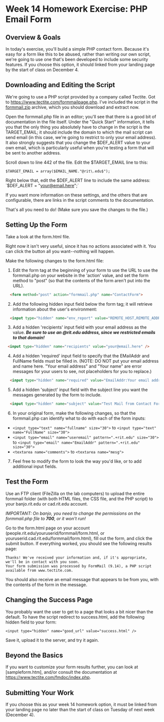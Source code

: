 # Week 14 Homework Exercise: PHP Email Form 

## Overview & Goals
In today's exercise, you'll build a simple PHP contact form. Because it's easy for a form like this to be abused, rather than writing our own script, we're going to use one that's been developed to include some security features. If you choose this option, it should linked from your landing page by the start of class on December 4. 

## Downloading and Editing the Script
We're going to use a PHP script provided by a company called Tectite. Got to 
https://www.tectite.com/formmailpage.php. I've included the script in the [formmail.zip](formmail.zip) archive, which you should download and extract now. 

Open the formmail.php file in an editor; you'll see that there is a good bit of documentation in the file itself. Under the "Quick Start" information, it tells you that the only thing you absolutely have to change in the script is the TARGET_EMAIL; it should include the domain to which the mail script can send email (in this case, we're going to restrict to only your email address). It also strongly suggests that you change the $DEF_ALERT value to your own email, which is particularly useful when you're testing a form that will be sent to another address. 

Scroll down to line 442 of the file. Edit the $TARGET_EMAIL line to this:

`$TARGET_EMAIL = array($EMAIL_NAME."@rit\.edu$");`

Right below that, edit the $DEF_ALERT line to include the same address:
`$DEF_ALERT = "your@email.here";`

If you want more information on these settings, and the others that are configurable, there are links in the script comments to the documentation. 

That's all you need to do! (Make sure you save the changes to the file.)

## Setting Up the Form
Take a look at the form.html file. 

Right now it isn't very useful, since it has no actions associated with it. You can click the button all you want--nothing will happen. 

Make the following changes to the form.html file:

1. Edit the form tag at the beginning of your form to use the URL to use the formmail.php on your website in the 'action' value, and set the form method to "post" (so that the contents of the form aren't put into the URL). 
```html
  <form method="post" action="formmail.php" name="ContactForm">
```

2. Add the following hidden input field below the form tag; it will retrieve information about the user's environment:
```html
  <input type="hidden" name="env_report" value="REMOTE_HOST,REMOTE_ADDR,HTTP_USER_AGENT,AUTH_TYPE,REMOTE_USER" />
```

3. Add a hidden 'recipients' input field with your email address as the value. ***Be sure to use an @rit.edu address, since we restricted emails to that domain!***
 ```html
  <input type="hidden" name="recipients" value="your@email.here" />
```

4. Add a hidden 'required' input field to specify that the EMailAddr and FullName fields must be filled in. (NOTE: DO NOT put your email address and name here. "Your email address" and "Your name" are error messages for your users to see, not placeholders for you to replace.)

```html
  <input type="hidden" name="required" value="EmailAddr:Your email address,FullName:Your name" />
```

5. Add a hidden 'subject' input field with the subject line you want the messages generated by the form to include.

```html
  <input type="hidden" name="subject" value="Test Mail from Contact Form" />
```

6. In your original form, make the following changes, so that the formmail.php can identify what to do with each of the form inputs:
  - `<input type="text" name="fullname" size="30">` to `<input type="text" name="FullName" size="30">`
  - `<input type="email" name="useremail" pattern=".+rit.edu" size="30">` to `<input type="email" name="EmailAddr" pattern=".+rit.edu" size="30">`
  - `<textarea name="comments">` to `<textarea name="mesg">`

7. Feel free to modify the form to look the way you'd like, or to add additional input fields. 

## Test the Form
Use an FTP client (FileZilla on the lab computers) to upload the entire formmail folder (with both HTML files, the CSS file, and the PHP script) to your banjo.rit.edu or cad.rit.edu account. 

*IMPORTANT: On banjo, you need to change the permissions on the formmail.php file to ***700***, or it won't run!*

Go to the form.html page on your account (people.rit.edu/youruserid/formmail/form.html, or youruserid.cad.rit.edu/formmail/form.html), fill out the form, and click the submit button. If everything worked, you should see the following results page:

```
Thanks! We've received your information and, if it's appropriate, we'll be in contact with you soon.
Your form submission was processed by FormMail (9.14), a PHP script available from www.tectite.com.
```

You should also receive an email message that appears to be from you, with the contents of the form in the message. 

## Changing the Success Page
You probably want the user to get to a page that looks a bit nicer than the default. To have the script redirect to success.html, add the following hidden field to your form:

`<input type="hidden" name="good_url" value="success.html" />`

Save it, upload it to the server, and try it again. 

## Beyond the Basics
If you want to customize your form results further, you can look at [sampleform.htm], and/or consult the documentation at https://www.tectite.com/fmdoc/index.php. 

## Submitting Your Work
If you choose this as your week 14 homework option, it must be linked from your landing page no later than the start of class on Tuesday of next week (December 4). 










